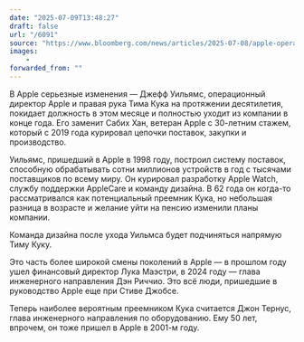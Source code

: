 ```yaml
---
date: "2025-07-09T13:48:27"
draft: false
url: "/6091"
source: "https://www.bloomberg.com/news/articles/2025-07-08/apple-operating-chief-jeff-williams-to-pass-role-to-lieutenant"
images:
    -
forwarded_from: ""
---
```


В Apple серьезные изменения — Джефф Уильямс, операционный директор Apple и правая рука Тима Кука на протяжении десятилетия, покидает должность в этом месяце и полностью уходит из компании в конце года. Его заменит Сабих Хан, ветеран Apple с 30-летним стажем, который с 2019 года курировал цепочки поставок, закупки и производство.

Уильямс, пришедший в Apple в 1998 году, построил систему поставок, способную обрабатывать сотни миллионов устройств в год с тысячами поставщиков по всему миру. Он курировал разработку Apple Watch, службу поддержки AppleCare и команду дизайна. В 62 года он когда-то рассматривался как потенциальный преемник Кука, но небольшая разница в возрасте и желание уйти на пенсию изменили планы компании.

Команда дизайна после ухода Уильмса будет подчиняться напрямую Тиму Куку.

Это часть более широкой смены поколений в Apple — в прошлом году ушел финансовый директор Лука Маэстри, в 2024 году — глава инженерного направления Дэн Риччио. Это всё люди, пришедшие в руководство Apple еще при Стиве Джобсе. 

Теперь наиболее вероятным преемником Кука считается Джон Тернус, глава инженерного направления по оборудованию. Ему 50 лет, впрочем, он тоже пришел в Apple в 2001-м году.
